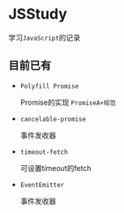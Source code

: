 # JSStudy
学习`JavaScript`的记录

## 目前已有

- `Polyfill Promise`
  
  Promise的实现 `PromiseA+规范`

- `cancelable-promise`
  
  事件发收器

- `timeout-fetch`
  
  可设置timeout的fetch
  
- `EventEmitter`
  
  事件发收器
